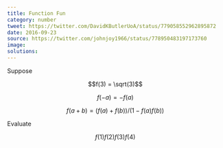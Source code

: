 ```yaml
---
title: Function Fun
category: number
tweet: https://twitter.com/DavidKButlerUoA/status/779058552962895872
date: 2016-09-23
source: https://twitter.com/johnjoy1966/status/778950483197173760
image: 
solutions: 
---
```

Suppose

$$f(3) = \sqrt(3)$$

$$f(-a) = -f(a)$$

$$f(a+b) = (f(a)+f(b))/(1-f(a)f(b))$$

Evaluate

$$ f(1)f(2)f(3)f(4) $$
